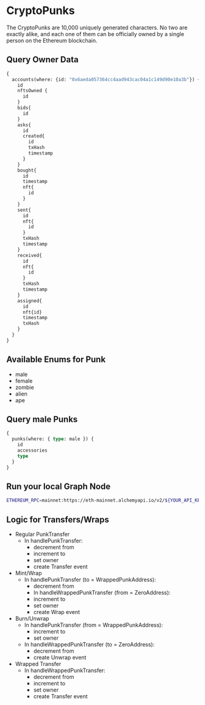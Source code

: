 # CryptoPunks

The CryptoPunks are 10,000 uniquely generated characters.
No two are exactly alike, and each one of them can be officially owned by a single person on the Ethereum blockchain.

## Query Owner Data

```graphql
{
  accounts(where: {id: "0x6aeda057364cc4aad943cac04a1c149d90e10a3b"}) {
    id
    nftsOwned {
      id
    }
    bids{
      id
    }
    asks{
      id
      created{
        id
        txHash
        timestamp
      }
    }
    bought{
      id
      timestamp
      nft{
        id
      }
    }
    sent{
      id
      nft{
        id
      }
      txHash
      timestamp
    }
    received{
      id
      nft{
        id
      }
      txHash
      timestamp
    }
    assigned{
      id
      nft{id}
      timestamp
      txHash
    }
  }
}
```

## Available Enums for Punk

- male
- female
- zombie
- alien
- ape

## Query male Punks

```graphql
{
  punks(where: { type: male }) {
    id
    accessories
    type
  }
}
```

## Run your local Graph Node

```bash
ETHEREUM_RPC=mainnet:https://eth-mainnet.alchemyapi.io/v2/${YOUR_API_KEY} docker compose up
```

## Logic for Transfers/Wraps

- Regular PunkTransfer
  - In handlePunkTransfer:
    - decrement from
    - increment to
    - set owner
    - create Transfer event
- Mint/Wrap
  - In handlePunkTransfer (to = WrappedPunkAddress):
    - decrement from
    - In handleWrappedPunkTransfer (from = ZeroAddress):
    - increment to
    - set owner
    - create Wrap event
- Burn/Unwrap
  - In handlePunkTransfer (from = WrappedPunkAddress):
    - increment to
    - set owner
  - In handleWrappedPunkTransfer (to = ZeroAddress):
    - decrement from
    - create Unwrap event
- Wrapped Transfer
  - In handleWrappedPunkTransfer:
    - decrement from
    - increment to
    - set owner
    - create Transfer event
